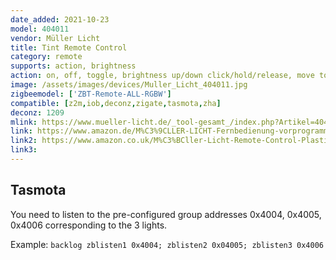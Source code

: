 ```yaml
---
date_added: 2021-10-23
model: 404011
vendor: Müller Licht 
title: Tint Remote Control
category: remote
supports: action, brightness
action: on, off, toggle, brightness up/down click/hold/release, move to colortemp, move to color, scene
image: /assets/images/devices/Muller_Licht_404011.jpg
zigbeemodel: ['ZBT-Remote-ALL-RGBW']
compatible: [z2m,iob,deconz,zigate,tasmota,zha]
deconz: 1209
mlink: https://www.mueller-licht.de/_tool-gesamt_/index.php?Artikel=404011&L=en
link: https://www.amazon.de/M%C3%9CLLER-LICHT-Fernbedienung-vorprogrammierten-individuelles-Stimmungslicht/dp/B07FMCLC2N
link2: https://www.amazon.co.uk/M%C3%BCller-Licht-Remote-Control-Plastic-White/dp/B07FMCLC2N
link3: 
---
```

## Tasmota

You need to listen to the pre-configured group addresses 0x4004, 0x4005, 0x4006 corresponding to the 3 lights.

Example: `backlog zblisten1 0x4004; zblisten2 0x04005; zblisten3 0x4006`

